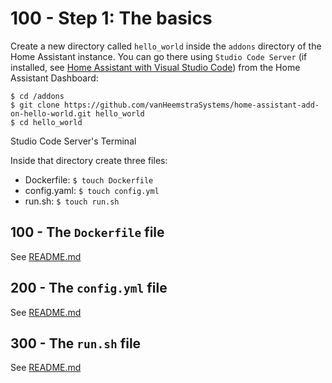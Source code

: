 # 100 - Step 1: The basics

Create a new directory called ```hello_world``` inside the ```addons``` directory of the Home Assistant instance. You can go there using ```Studio Code Server``` (if installed, see [Home Assistant with Visual Studio Code](https://github.com/vanHeemstraSystems/home-assistant-with-visual-studio-code)) from the Home Assistant Dashboard:

```
$ cd /addons
$ git clone https://github.com/vanHeemstraSystems/home-assistant-add-on-hello-world.git hello_world
$ cd hello_world
```

Studio Code Server's Terminal

Inside that directory create three files:
- Dockerfile: ```$ touch Dockerfile```
- config.yaml: ```$ touch config.yml```
- run.sh: ```$ touch run.sh```

## 100 - The ```Dockerfile``` file

See [README.md](./100/README.md)

## 200 - The ```config.yml``` file

See [README.md](./200/README.md)

## 300 - The ```run.sh``` file

See [README.md](./300/README.md)
